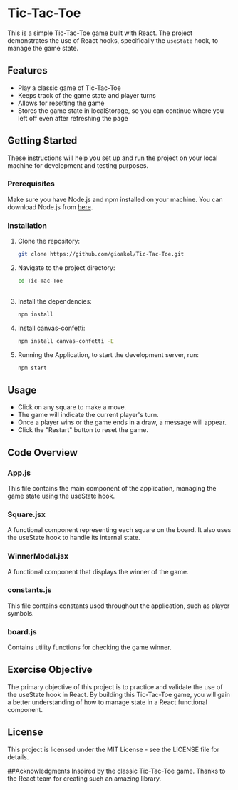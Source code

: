 # Tic-Tac-Toe

This is a simple Tic-Tac-Toe game built with React. The project demonstrates the use of React hooks, specifically the `useState` hook, to manage the game state. 

## Features

- Play a classic game of Tic-Tac-Toe
- Keeps track of the game state and player turns
- Allows for resetting the game
- Stores the game state in localStorage, so you can continue where you left off even after refreshing the page

## Getting Started

These instructions will help you set up and run the project on your local machine for development and testing purposes.

### Prerequisites

Make sure you have Node.js and npm installed on your machine. You can download Node.js from [here](https://nodejs.org/).

### Installation

1. Clone the repository:
   ```bash
   git clone https://github.com/gioakol/Tic-Tac-Toe.git

2. Navigate to the project directory:
   ```bash
   cd Tic-Tac-Toe
  
3. Install the dependencies:
   ```bash
   npm install

4. Install canvas-confetti: 
   ```bash
   npm install canvas-confetti -E

   
5. Running the Application, to start the development server, run:
   ```bash
   npm start

## Usage
- Click on any square to make a move.
- The game will indicate the current player's turn.
- Once a player wins or the game ends in a draw, a message will appear.
- Click the "Restart" button to reset the game.


## Code Overview

### App.js
This file contains the main component of the application, managing the game state using the useState hook.

### Square.jsx
A functional component representing each square on the board. It also uses the useState hook to handle its internal state.

### WinnerModal.jsx
A functional component that displays the winner of the game.

### constants.js
This file contains constants used throughout the application, such as player symbols.

### board.js
Contains utility functions for checking the game winner.

## Exercise Objective
The primary objective of this project is to practice and validate the use of the useState hook in React. By building this Tic-Tac-Toe game, you will gain a better understanding of how to manage state in a React functional component.

## License
This project is licensed under the MIT License - see the LICENSE file for details.

##Acknowledgments
Inspired by the classic Tic-Tac-Toe game.
Thanks to the React team for creating such an amazing library.

